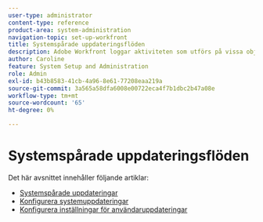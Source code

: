 ```yaml
---
user-type: administrator
content-type: reference
product-area: system-administration
navigation-topic: set-up-workfront
title: Systemspårade uppdateringsflöden
description: Adobe Workfront loggar aktiviteten som utförs på vissa objekt i sina [!UICONTROL Updates] område. En systemuppdatering innehåller en kort anteckning som beskriver vilken typ av ändring som har hänt med objektet. [!DNL Workfront] administratörer kan definiera vilken typ av ändringar som systemet ska spåra i [!UICONTROL Updates] område.
author: Caroline
feature: System Setup and Administration
role: Admin
exl-id: b43b8583-41cb-4a96-8e61-77208eaa219a
source-git-commit: 3a565a58dfa6008e00722eca4f7b1dbc2b47a08e
workflow-type: tm+mt
source-wordcount: '65'
ht-degree: 0%

---
```


# Systemspårade uppdateringsflöden

Det här avsnittet innehåller följande artiklar:

* [Systemspårade uppdateringar](../../../administration-and-setup/set-up-workfront/system-tracked-update-feeds/system-tracked-update-feeds.md)
* [Konfigurera systemuppdateringar](../../../administration-and-setup/set-up-workfront/system-tracked-update-feeds/configure-system-updates.md)
* [Konfigurera inställningar för användaruppdateringar](../../../administration-and-setup/set-up-workfront/system-tracked-update-feeds/configure-preferences-user-updates.md)
